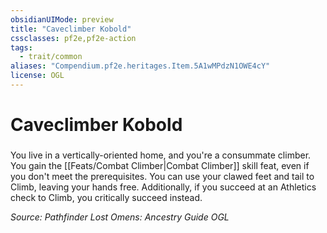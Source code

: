 ```yaml
---
obsidianUIMode: preview
title: "Caveclimber Kobold"
cssclasses: pf2e,pf2e-action
tags:
  - trait/common
aliases: "Compendium.pf2e.heritages.Item.5A1wMPdzN1OWE4cY"
license: OGL
---
```

# Caveclimber Kobold

### 






You live in a vertically-oriented home, and you're a consummate climber. You gain the [[Feats/Combat Climber|Combat Climber]] skill feat, even if you don't meet the prerequisites. You can use your clawed feet and tail to Climb, leaving your hands free. Additionally, if you succeed at an Athletics check to Climb, you critically succeed instead.

*Source: Pathfinder Lost Omens: Ancestry Guide*
*OGL*